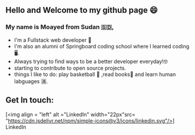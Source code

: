 ## Hello and Welcome to my github page 😄
### My name is Moayed  from Sudan 🇸🇩,
- I'm a Fullstack web developer 🤩
- I'm also an alumni of Springboard coding school where I learned coding 🖥.
- Always trying to find ways to be a better developer everyday!🤓
- starting to contribute to open source projects.
- things I like to do: play basketball 🏀 ,read books📖  and learn human labguages 🈵.

## Get In touch:
[<img align = "left" alt ="LinkedIn" width="22px"src= "https://cdn.jsdelivr.net/npm/simple-icons@v3/icons/linkedin.svg"/>] LinkedIn